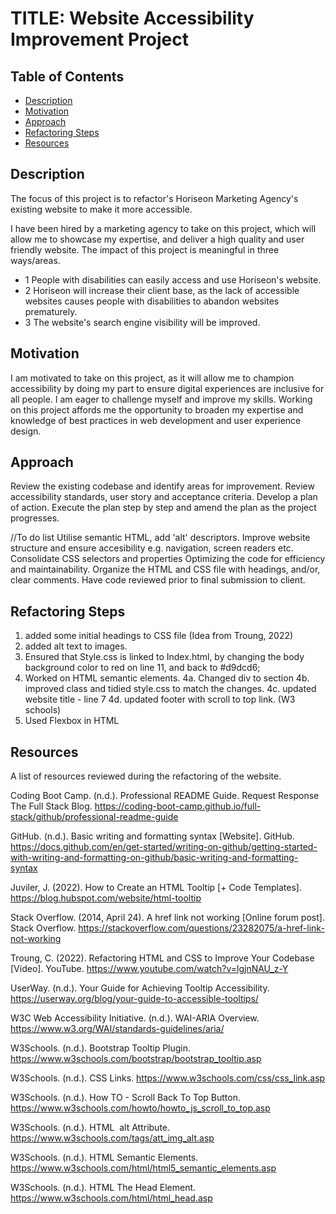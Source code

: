 # TITLE: Website Accessibility Improvement Project


## Table of Contents 
* [Description](#description)
* [Motivation](#motivation)
* [Approach](#approach)
* [Refactoring Steps](#refactoring-steps)
* [Resources](#resources)


## Description

The focus of this project is to refactor's Horiseon Marketing Agency's existing website to make it more accessible. 

I have been hired by a marketing agency to take on this project, which will allow me to showcase my expertise, and deliver a high quality and user friendly website. The impact of this project is meaningful in three ways/areas. 
- 1 People with disabilities can easily access and use Horiseon's website. 
- 2 Horiseon will increase their client base, as the lack of accessible websites causes people with disabilities to abandon websites prematurely. 
- 3 The website's search engine visibility will be improved.


## Motivation

I am motivated to take on this project, as it will allow me to champion accessibility by doing my part to ensure digital experiences are inclusive for all people. I am eager to challenge myself and improve my skills. Working on this project affords me the opportunity to broaden my expertise and knowledge of best practices in web development and user experience design.


## Approach

Review the existing codebase and identify areas for improvement. Review accessibility standards, user story and acceptance criteria. Develop a plan of action. Execute the plan step by step and amend the plan as the project progresses.

//To do list
Utilise semantic HTML, add 'alt' descriptors.
Improve website structure and ensure accesibility e.g. navigation, screen readers etc.
Consolidate CSS selectors and properties
Optimizing the code for efficiency and maintainability. 
Organize the HTML and CSS file with headings, and/or, clear comments.
Have code reviewed prior to final submission to client.


## Refactoring Steps

1. added some initial headings to CSS file (Idea from Troung, 2022)
2. added alt text to images.
3. Ensured that Style.css is linked to Index.html, by changing the body background color to red on line 11, and back to #d9dcd6;
4. Worked on HTML semantic elements. 
4a. Changed div to section
4b. improved class and tidied style.css to match the changes.
4c. updated website title - line 7
4d. updated footer with scroll to top link. (W3 schools)
5. Used Flexbox in HTML


## Resources

A list of resources reviewed during the refactoring of the website.

Coding Boot Camp. (n.d.). Professional README Guide. Request Response The Full Stack Blog. https://coding-boot-camp.github.io/full-stack/github/professional-readme-guide

GitHub. (n.d.). Basic writing and formatting syntax [Website]. GitHub. https://docs.github.com/en/get-started/writing-on-github/getting-started-with-writing-and-formatting-on-github/basic-writing-and-formatting-syntax

Juviler, J. (2022). How to Create an HTML Tooltip [+ Code Templates]. https://blog.hubspot.com/website/html-tooltip

Stack Overflow. (2014, April 24). A href link not working [Online forum post]. Stack Overflow. https://stackoverflow.com/questions/23282075/a-href-link-not-working

Troung, C. (2022). Refactoring HTML and CSS to Improve Your Codebase [Video]. YouTube. https://www.youtube.com/watch?v=lgjnNAU_z-Y

UserWay. (n.d.). Your Guide for Achieving Tooltip Accessibility. https://userway.org/blog/your-guide-to-accessible-tooltips/

W3C Web Accessibility Initiative. (n.d.). WAI-ARIA Overview. https://www.w3.org/WAI/standards-guidelines/aria/

W3Schools. (n.d.). Bootstrap Tooltip Plugin. https://www.w3schools.com/bootstrap/bootstrap_tooltip.asp

W3Schools. (n.d.). CSS Links. https://www.w3schools.com/css/css_link.asp

W3Schools. (n.d.). How TO - Scroll Back To Top Button. https://www.w3schools.com/howto/howto_js_scroll_to_top.asp

W3Schools. (n.d.). HTML <img> alt Attribute. https://www.w3schools.com/tags/att_img_alt.asp

W3Schools. (n.d.). HTML Semantic Elements. https://www.w3schools.com/html/html5_semantic_elements.asp

W3Schools. (n.d.). HTML The Head Element. https://www.w3schools.com/html/html_head.asp